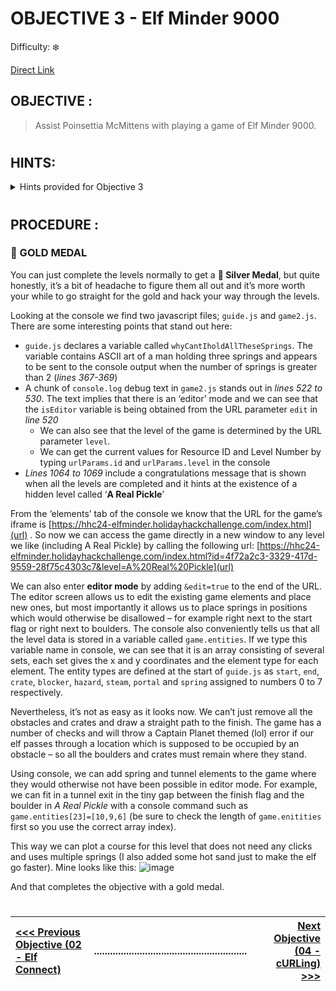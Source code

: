 # OBJECTIVE 3 - Elf Minder 9000 #
Difficulty: ❄️

[Direct Link](https://hhc24-elfminder.holidayhackchallenge.com)

## OBJECTIVE : ##
>Assist Poinsettia McMittens with playing a game of Elf Minder 9000.
#  

## HINTS: ##
<details>
  <summary>Hints provided for Objective 3</summary>
  
>-	Some levels will require you to click and rotate paths in order for your elf to collect all the crates.
>-	Be sure you read the "Help" section thoroughly! In doing so, you will learn how to use the tools necessary to safely guide your elf and collect all the crates.
>-	When developing a video game—even a simple one—it's surprisingly easy to overlook an edge case in the game logic, which can lead to unexpected behavior.

</details>

#  

## PROCEDURE : ##
### 🥇 GOLD MEDAL ###

You can just complete the levels normally to get a **🥈 Silver Medal**, but quite honestly, it’s a bit of headache to figure them all out and it’s more worth your while to go straight for the gold and hack your way through the levels.

Looking at the console we find two javascript files; `guide.js` and `game2.js`.  There are some interesting points that stand out here:
-	`guide.js` declares a variable called `whyCantIholdAllTheseSprings`.  The variable contains ASCII art of a man holding three springs and appears to be sent to the console output when the number of springs is greater than 2 (*lines 367-369*)
-	A chunk of `console.log` debug text in `game2.js` stands out in *lines 522 to 530*.  The text implies that there is an ‘editor’ mode and we can see that the `isEditor` variable is being obtained from the URL parameter `edit` in *line 520*
    -	We can also see that the level of the game is determined by the URL parameter `level`.
    -	We can get the current values for Resource ID and Level Number by typing `urlParams.id` and `urlParams.level` in the console
-	*Lines 1064 to 1069* include a congratulations message that is shown when all the levels are completed and it hints at the existence of a hidden level called ‘**A Real Pickle**’

From the ‘elements’ tab of the console we know that the URL for the game’s iframe is [https://hhc24-elfminder.holidayhackchallenge.com/index.html](url) .  So now we can access the game directly in a new window to any level we like (including A Real Pickle) by calling the following url: [https://hhc24-elfminder.holidayhackchallenge.com/index.html?id=4f72a2c3-3329-417d-9559-28f75c4303c7&level=A%20Real%20Pickle](url)

We can also enter **editor mode** by adding `&edit=true` to the end of the URL.  The editor screen allows us to edit the existing game elements and place new ones, but most importantly it allows us to place springs in positions which would otherwise be disallowed – for example right next to the start flag or right next to boulders.  The console also conveniently tells us that all the level data is stored in a variable called `game.entities`.  If we type this variable name in console, we can see that it is an array consisting of several sets, each set gives the x and y coordinates and the element type for each element.  The entity types are defined at the start of `guide.js` as `start`, `end`, `crate`, `blocker`, `hazard`, `steam`, `portal` and `spring` assigned to numbers 0 to 7 respectively.

Nevertheless, it’s not as easy as it looks now.  We can’t just remove all the obstacles and crates and draw a straight path to the finish.  The game has a number of checks and will throw a Captain Planet themed (lol) error if our elf passes through a location which is supposed to be occupied by an obstacle – so all the boulders and crates must remain where they stand.

Using console, we can add spring and tunnel elements to the game where they would otherwise not have been possible in editor mode.  For example, we can fit in a tunnel exit in the tiny gap between the finish flag and the boulder in *A Real Pickle* with a console command such as `game.entities[23]=[10,9,6]`  (be sure to check the length of `game.enitities` first so you use the correct array index).

This way we can plot a course for this level that does not need any clicks and uses multiple springs (I also added some hot sand just to make the elf go faster).  Mine looks like this:
![image](https://github.com/user-attachments/assets/023c6289-7261-4fa8-8abc-dc065a579a5a)

And that completes the objective with a gold medal.

#
[<<< Previous Objective (02 - Elf Connect)](OBJECTIVE%2002%20-%20Elf%20Connect.md)|.........................................................| [Next Objective (04 - cURLing) >>>](OBJECTIVE%2004-%20cURLing.md)|
:-|--|-:

